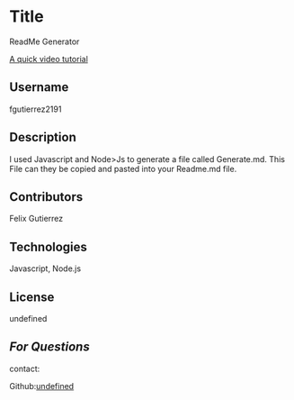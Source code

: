 
  # Title
  ReadMe Generator

   [A quick video tutorial](https://drive.google.com/file/d/1814IwGPqu1Bi686itZLJc6FNHztk_9PZ/view)

  ## Username
  fgutierrez2191

  ## Description
  I used Javascript and Node>Js to generate a file called Generate.md. This File can they be copied and pasted into your Readme.md file. 

  ## Contributors
  Felix Gutierrez

  ## Technologies
  Javascript, Node.js

  ## License
  undefined

  ## *For Questions*
  contact:

  Github:[undefined](https://github.com/fgutierrez2191)
